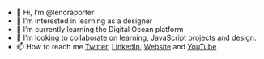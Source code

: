 - 👋 Hi, I’m @lenoraporter
- 👀 I’m interested in learning as a designer
- 🌱 I’m currently learning the Digital Ocean platform
- 💞️ I’m looking to collaborate on learning, JavaScript projects and design.
- 📫 How to reach me [Twitter](https://twitter.com/lenoraporter_), [LinkedIn](https://www.linkedin.com/in/lenoraporter/), [Website](https://www.lenoraporter.com/) and [YouTube](https://www.youtube.com/c/LenoraPorterLP/videos)

<!---
lenoraporter/lenoraporter is a ✨ special ✨ repository because its `README.md` (this file) appears on your GitHub profile.
You can click the Preview link to take a look at your changes.
--->
